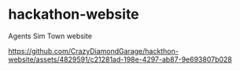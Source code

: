 # hackathon-website
Agents Sim Town website


https://github.com/CrazyDiamondGarage/hackthon-website/assets/4829591/c21281ad-198e-4297-ab87-9e693807b028

